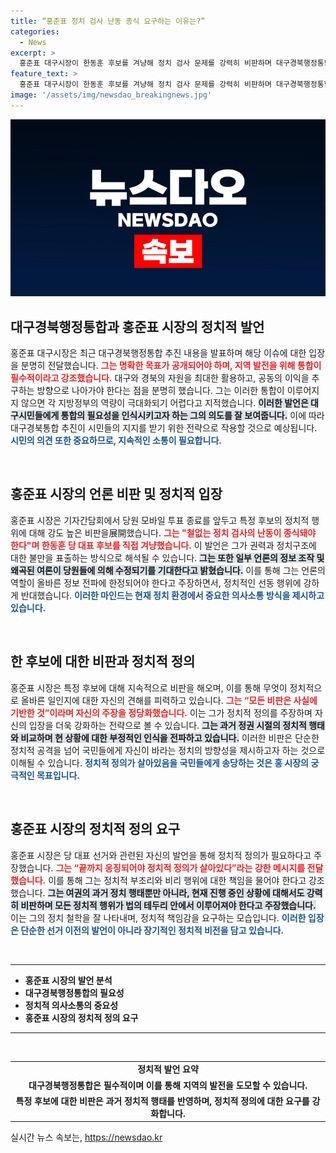 ```yaml
---
title: “홍준표 정치 검사 난동 종식 요구하는 이유는?”
categories:
  - News
excerpt: >
  홍준표 대구시장이 한동훈 후보를 겨냥해 정치 검사 문제를 강력히 비판하며 대구경북행정통합을 강조했습니다. 그는 여론조작에 대한 경각심을 촉구하며, 진정한 정치적 정의를 위해 끝까지 응징하겠다고 선언했습니다.
feature_text: >
  홍준표 대구시장이 한동훈 후보를 겨냥해 정치 검사 문제를 강력히 비판하며 대구경북행정통합을 강조했습니다. 그는 여론조작에 대한 경각심을 촉구하며, 진정한 정치적 정의를 위해 끝까지 응징하겠다고 선언했습니다.
image: '/assets/img/newsdao_breakingnews.jpg'
---
```


<p><img src="/assets/img/newsdao_breakingnews.jpg" alt="ontimetimes 속보" /></p>

<h2 data-ke-size="size26">대구경북행정통합과 홍준표 시장의 정치적 발언</h2>

<p data-ke-size="size16">홍준표 대구시장은 최근 대구경북행정통합 추진 내용을 발표하며 해당 이슈에 대한 입장을 분명히 전달했습니다. <b><span style="color: #ee2323;">그는 명확한 목표가 공개되어야 하며, 지역 발전을 위해 통합이 필수적이라고 강조했습니다.</span></b> 대구와 경북의 자원을 최대한 활용하고, 공동의 이익을 추구하는 방향으로 나아가야 한다는 점을 분명히 했습니다. 그는 이러한 통합이 이루어지지 않으면 각 지방정부의 역량이 극대화되기 어렵다고 지적했습니다. <b><span style="background-color: #21538527;">이러한 발언은 대구시민들에게 통합의 필요성을 인식시키고자 하는 그의 의도를 잘 보여줍니다.</span></b> 이에 따라 대구경북통합 추진이 시민들의 지지를 받기 위한 전략으로 작용할 것으로 예상됩니다. <b><span style="color: #1a5490;">시민의 의견 또한 중요하므로, 지속적인 소통이 필요합니다.</span></b></p>

<p data-ke-size="size16">&nbsp;</p>

<h2 data-ke-size="size26">홍준표 시장의 언론 비판 및 정치적 입장</h2>

<p data-ke-size="size16">홍준표 시장은 기자간담회에서 당원 모바일 투표 종료를 앞두고 특정 후보의 정치적 행위에 대해 강도 높은 비판을展開했습니다. <b><span style="color: #ee2323;">그는 "철없는 정치 검사의 난동이 종식돼야 한다"며 한동훈 당 대표 후보를 직접 겨냥했습니다.</span></b> 이 발언은 그가 권력과 정치구조에 대한 불만을 표출하는 방식으로 해석될 수 있습니다. <b><span style="background-color: #21538527;">그는 또한 일부 언론의 정보 조작 및 왜곡된 여론이 당원들에 의해 수정되기를 기대한다고 밝혔습니다.</span></b> 이를 통해 그는 언론의 역할이 올바른 정보 전파에 한정되어야 한다고 주장하면서, 정치적인 선동 행위에 강하게 반대했습니다. <b><span style="color: #1a5490;">이러한 마인드는 현재 정치 환경에서 중요한 의사소통 방식을 제시하고 있습니다.</span></b></p>

<p data-ke-size="size16">&nbsp;</p>

<h2 data-ke-size="size26">한 후보에 대한 비판과 정치적 정의</h2>

<p data-ke-size="size16">홍준표 시장은 특정 후보에 대해 지속적으로 비판을 해오며, 이를 통해 무엇이 정치적으로 올바른 일인지에 대한 자신의 견해를 피력하고 있습니다. <b><span style="color: #ee2323;">그는 “모든 비판은 사실에 기반한 것”이라며 자신의 주장을 정당화했습니다.</span></b> 이는 그가 정치적 정의를 주장하며 자신의 입장을 더욱 강화하는 전략으로 볼 수 있습니다. <b><span style="background-color: #21538527;">그는 과거 정권 시절의 정치적 행태와 비교하며 현 상황에 대한 부정적인 인식을 전파하고 있습니다.</span></b> 이러한 비판은 단순한 정치적 공격을 넘어 국민들에게 자신이 바라는 정치의 방향성을 제시하고자 하는 것으로 이해될 수 있습니다. <b><span style="color: #1a5490;">정치적 정의가 살아있음을 국민들에게 송당하는 것은 홍 시장의 궁극적인 목표입니다.</span></b></p>

<p data-ke-size="size16">&nbsp;</p>

<h2 data-ke-size="size26">홍준표 시장의 정치적 정의 요구</h2>

<p data-ke-size="size16">홍준표 시장은 당 대표 선거와 관련된 자신의 발언을 통해 정치적 정의가 필요하다고 주장했습니다. <b><span style="color: #ee2323;">그는 “끝까지 응징되어야 정치적 정의가 살아있다”라는 강한 메시지를 전달했습니다.</span></b> 이를 통해 그는 정치적 부조리와 비리 행위에 대한 책임을 물어야 한다고 강조했습니다. <b><span style="background-color: #21538527;">그는 여권의 과거 정치 행태뿐만 아니라, 현재 진행 중인 상황에 대해서도 강력히 비판하며 모든 정치적 행위가 법의 테두리 안에서 이루어져야 한다고 주장했습니다.</span></b> 이는 그의 정치 철학을 잘 나타내며, 정치적 책임감을 요구하는 모습입니다. <b><span style="color: #1a5490;">이러한 입장은 단순한 선거 이전의 발언이 아니라 장기적인 정치적 비전을 담고 있습니다.</span></b></p>

<p data-ke-size="size16">&nbsp;</p>

<hr>

<ul>
    <li><b>홍준표 시장의 발언 분석</b></li>
    <li><b>대구경북행정통합의 필요성</b></li>
    <li><b>정치적 의사소통의 중요성</b></li>
    <li><b>홍준표 시장의 정치적 정의 요구</b></li>
</ul>

<hr>

<p data-ke-size="size16">&nbsp;</p>

<table style="width: 100%;">
    <tr>
        <td style="text-align: center; height: 17px;"><b>정치적 발언 요약</b></td>
    </tr>
    <tr>
        <td style="text-align: center; height: 17px;"><b>대구경북행정통합은 필수적이며 이를 통해 지역의 발전을 도모할 수 있습니다.</b></td>
    </tr>
    <tr>
        <td style="text-align: center; height: 17px;"><b>특정 후보에 대한 비판은 과거 정치적 행태를 반영하며, 정치적 정의에 대한 요구를 강화합니다.</b></td>
    </tr>
</table>
실시간 뉴스 속보는, <a href="https://newsdao.kr" rel="dofollow">https://newsdao.kr</a>


